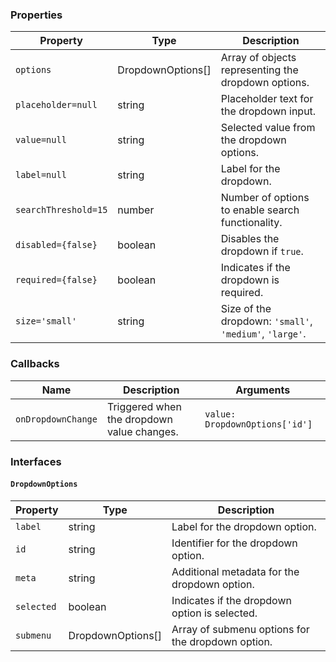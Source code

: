 ### Properties

| Property             | Type              | Description                                             |
| -------------------- | ----------------- | ------------------------------------------------------- |
| `options`            | DropdownOptions[] | Array of objects representing the dropdown options.     |
| `placeholder=null`   | string            | Placeholder text for the dropdown input.                |
| `value=null`         | string            | Selected value from the dropdown options.               |
| `label=null`         | string            | Label for the dropdown.                                 |
| `searchThreshold=15` | number            | Number of options to enable search functionality.       |
| `disabled={false}`   | boolean           | Disables the dropdown if `true`.                        |
| `required={false}`   | boolean           | Indicates if the dropdown is required.                  |
| `size='small'`       | string            | Size of the dropdown: `'small'`, `'medium'`, `'large'`. |

### Callbacks

| Name               | Description                                | Arguments                       |
| ------------------ | ------------------------------------------ | ------------------------------- |
| `onDropdownChange` | Triggered when the dropdown value changes. | `value: DropdownOptions['id'] ` |

### Interfaces

#### `DropdownOptions`

| Property   | Type              | Description                                       |
| ---------- | ----------------- | ------------------------------------------------- |
| `label`    | string            | Label for the dropdown option.                    |
| `id`       | string            | Identifier for the dropdown option.               |
| `meta`     | string            | Additional metadata for the dropdown option.      |
| `selected` | boolean           | Indicates if the dropdown option is selected.     |
| `submenu`  | DropdownOptions[] | Array of submenu options for the dropdown option. |
